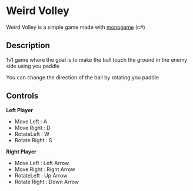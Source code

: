 
# Weird Volley

Weird Volley is a simple game made with [monogame](https://www.monogame.net/) (c#)

## Description

1v1 game where the goal is to make the ball touch the ground in the enemy side using you paddle

You can change the direction of the ball by rotating you paddle

## Controls

**Left Player**

- Move Left : A
- Move Right : D
- RotateLeft : W
- Rotate Right : S

**Right Player**

- Move Left : Left Arrow
- Move Right : Right Arrow
- RotateLeft : Up Arrow
- Rotate Right : Down Arrow


